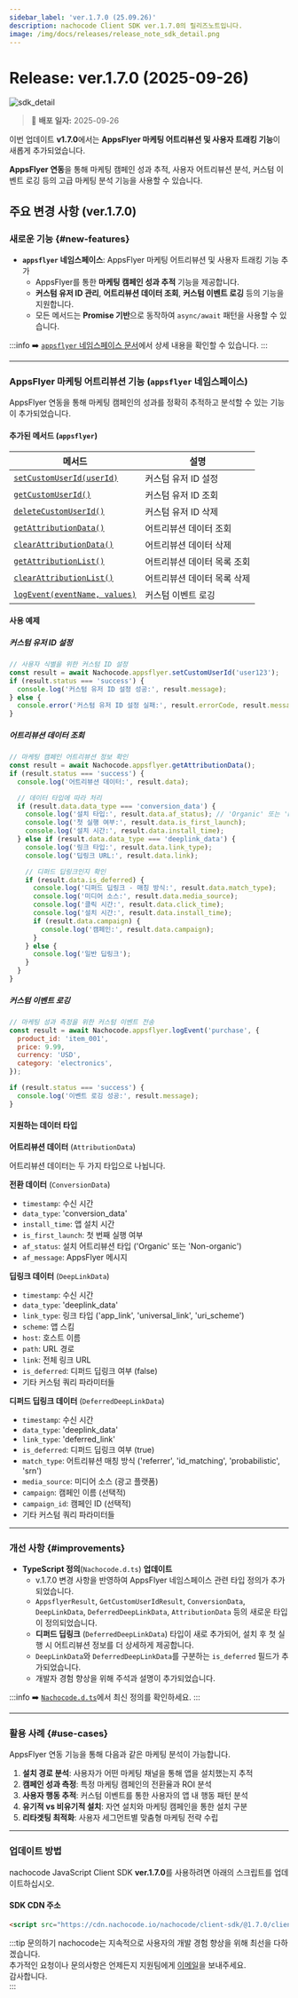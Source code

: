 ```yaml
---
sidebar_label: 'ver.1.7.0 (25.09.26)'
description: nachocode Client SDK ver.1.7.0의 릴리즈노트입니다.
image: /img/docs/releases/release_note_sdk_detail.png
---
```


# Release: ver.1.7.0 (2025-09-26)

![sdk_detail](/img/docs/releases/release_note_sdk_detail.png)

> 🔔 **배포 일자:** 2025-09-26

이번 업데이트 **v1.7.0**에서는 **AppsFlyer 마케팅 어트리뷰션 및 사용자 트래킹 기능**이 새롭게 추가되었습니다.

**AppsFlyer 연동**을 통해 마케팅 캠페인 성과 추적, 사용자 어트리뷰션 분석, 커스텀 이벤트 로깅 등의 고급 마케팅 분석 기능을 사용할 수 있습니다.

## 주요 변경 사항 (ver.1.7.0)

### 새로운 기능 {#new-features}

- **`appsflyer` 네임스페이스**: AppsFlyer 마케팅 어트리뷰션 및 사용자 트래킹 기능 추가
  - AppsFlyer를 통한 **마케팅 캠페인 성과 추적** 기능을 제공합니다.
  - **커스텀 유저 ID 관리**, **어트리뷰션 데이터 조회**, **커스텀 이벤트 로깅** 등의 기능을 지원합니다.
  - 모든 메서드는 **Promise 기반**으로 동작하여 `async/await` 패턴을 사용할 수 있습니다.

:::info
➡️ [`appsflyer` 네임스페이스 문서](/docs/sdk/integrations/appsflyer/reference)에서 상세 내용을 확인할 수 있습니다.
:::

---

### AppsFlyer 마케팅 어트리뷰션 기능 (`appsflyer` 네임스페이스)

AppsFlyer 연동을 통해 마케팅 캠페인의 성과를 정확히 추적하고 분석할 수 있는 기능이 추가되었습니다.

#### 추가된 메서드 (`appsflyer`)

| 메서드                                                                                        | 설명                        |
| --------------------------------------------------------------------------------------------- | --------------------------- |
| [`setCustomUserId(userId)`](/docs/sdk/integrations/appsflyer/reference#set-customer-user-id)  | 커스텀 유저 ID 설정         |
| [`getCustomUserId()`](/docs/sdk/integrations/appsflyer/reference#get-customer-user-id)        | 커스텀 유저 ID 조회         |
| [`deleteCustomUserId()`](/docs/sdk/integrations/appsflyer/reference#delete-customer-user-id)  | 커스텀 유저 ID 삭제         |
| [`getAttributionData()`](/docs/sdk/integrations/appsflyer/reference#get-attribution-data)     | 어트리뷰션 데이터 조회      |
| [`clearAttributionData()`](/docs/sdk/integrations/appsflyer/reference#clear-attribution-data) | 어트리뷰션 데이터 삭제      |
| [`getAttributionList()`](/docs/sdk/integrations/appsflyer/reference#get-attribution-list)     | 어트리뷰션 데이터 목록 조회 |
| [`clearAttributionList()`](/docs/sdk/integrations/appsflyer/reference#clear-attribution-list) | 어트리뷰션 데이터 목록 삭제 |
| [`logEvent(eventName, values)`](/docs/sdk/integrations/appsflyer/reference#log-event)         | 커스텀 이벤트 로깅          |

#### 사용 예제

##### **커스텀 유저 ID 설정**

```javascript
// 사용자 식별을 위한 커스텀 ID 설정
const result = await Nachocode.appsflyer.setCustomUserId('user123');
if (result.status === 'success') {
  console.log('커스텀 유저 ID 설정 성공:', result.message);
} else {
  console.error('커스텀 유저 ID 설정 실패:', result.errorCode, result.message);
}
```

##### **어트리뷰션 데이터 조회**

```javascript
// 마케팅 캠페인 어트리뷰션 정보 확인
const result = await Nachocode.appsflyer.getAttributionData();
if (result.status === 'success') {
  console.log('어트리뷰션 데이터:', result.data);

  // 데이터 타입에 따라 처리
  if (result.data.data_type === 'conversion_data') {
    console.log('설치 타입:', result.data.af_status); // 'Organic' 또는 'Non-organic'
    console.log('첫 실행 여부:', result.data.is_first_launch);
    console.log('설치 시간:', result.data.install_time);
  } else if (result.data.data_type === 'deeplink_data') {
    console.log('링크 타입:', result.data.link_type);
    console.log('딥링크 URL:', result.data.link);

    // 디퍼드 딥링크인지 확인
    if (result.data.is_deferred) {
      console.log('디퍼드 딥링크 - 매칭 방식:', result.data.match_type);
      console.log('미디어 소스:', result.data.media_source);
      console.log('클릭 시간:', result.data.click_time);
      console.log('설치 시간:', result.data.install_time);
      if (result.data.campaign) {
        console.log('캠페인:', result.data.campaign);
      }
    } else {
      console.log('일반 딥링크');
    }
  }
}
```

##### **커스텀 이벤트 로깅**

```javascript
// 마케팅 성과 측정을 위한 커스텀 이벤트 전송
const result = await Nachocode.appsflyer.logEvent('purchase', {
  product_id: 'item_001',
  price: 9.99,
  currency: 'USD',
  category: 'electronics',
});

if (result.status === 'success') {
  console.log('이벤트 로깅 성공:', result.message);
}
```

#### 지원하는 데이터 타입

**어트리뷰션 데이터** (`AttributionData`)

어트리뷰션 데이터는 두 가지 타입으로 나뉩니다.

**전환 데이터** (`ConversionData`)

- `timestamp`: 수신 시간
- `data_type`: 'conversion_data'
- `install_time`: 앱 설치 시간
- `is_first_launch`: 첫 번째 실행 여부
- `af_status`: 설치 어트리뷰션 타입 ('Organic' 또는 'Non-organic')
- `af_message`: AppsFlyer 메시지

**딥링크 데이터** (`DeepLinkData`)

- `timestamp`: 수신 시간
- `data_type`: 'deeplink_data'
- `link_type`: 링크 타입 ('app_link', 'universal_link', 'uri_scheme')
- `scheme`: 앱 스킴
- `host`: 호스트 이름
- `path`: URL 경로
- `link`: 전체 링크 URL
- `is_deferred`: 디퍼드 딥링크 여부 (false)
- 기타 커스텀 쿼리 파라미터들

**디퍼드 딥링크 데이터** (`DeferredDeepLinkData`)

- `timestamp`: 수신 시간
- `data_type`: 'deeplink_data'
- `link_type`: 'deferred_link'
- `is_deferred`: 디퍼드 딥링크 여부 (true)
- `match_type`: 어트리뷰션 매칭 방식 ('referrer', 'id_matching', 'probabilistic', 'srn')
- `media_source`: 미디어 소스 (광고 플랫폼)
- `campaign`: 캠페인 이름 (선택적)
- `campaign_id`: 캠페인 ID (선택적)
- 기타 커스텀 쿼리 파라미터들

---

### 개선 사항 {#improvements}

- **TypeScript 정의**(`Nachocode.d.ts`) **업데이트**
  - v.1.7.0 변경 사항을 반영하여 AppsFlyer 네임스페이스 관련 타입 정의가 추가되었습니다.
  - `AppsflyerResult`, `GetCustomUserIdResult`, `ConversionData`, `DeepLinkData`, `DeferredDeepLinkData`, `AttributionData` 등의 새로운 타입이 정의되었습니다.
  - **디퍼드 딥링크** (`DeferredDeepLinkData`) 타입이 새로 추가되어, 설치 후 첫 실행 시 어트리뷰션 정보를 더 상세하게 제공합니다.
  - `DeepLinkData`와 `DeferredDeepLinkData`를 구분하는 `is_deferred` 필드가 추가되었습니다.
  - 개발자 경험 향상을 위해 주석과 설명이 추가되었습니다.

:::info
➡️ [`Nachocode.d.ts`](https://github.com/FlipperCorporation/nachocode-client-sdk-js/blob/main/releases/Nachocode.d.ts)에서 최신 정의를 확인하세요.
:::

---

### 활용 사례 {#use-cases}

AppsFlyer 연동 기능을 통해 다음과 같은 마케팅 분석이 가능합니다.

1. **설치 경로 분석**: 사용자가 어떤 마케팅 채널을 통해 앱을 설치했는지 추적
2. **캠페인 성과 측정**: 특정 마케팅 캠페인의 전환율과 ROI 분석
3. **사용자 행동 추적**: 커스텀 이벤트를 통한 사용자의 앱 내 행동 패턴 분석
4. **유기적 vs 비유기적 설치**: 자연 설치와 마케팅 캠페인을 통한 설치 구분
5. **리타겟팅 최적화**: 사용자 세그먼트별 맞춤형 마케팅 전략 수립

---

### 업데이트 방법

nachocode JavaScript Client SDK **ver.1.7.0**를 사용하려면 아래의 스크립트를 업데이트하십시오.

#### SDK CDN 주소

```html
<script src="https://cdn.nachocode.io/nachocode/client-sdk/@1.7.0/client-sdk.min.js"></script>
```

:::tip 문의하기
nachocode는 지속적으로 사용자의 개발 경험 향상을 위해 최선을 다하겠습니다.  
추가적인 요청이나 문의사항은 언제든지 지원팀에게 [이메일](mailto:support@nachocode.io)을 보내주세요.  
감사합니다.  
:::
